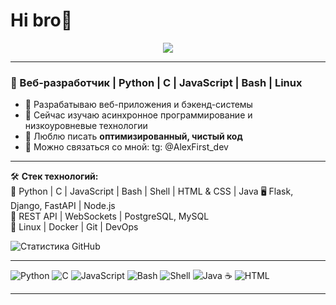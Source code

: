 # Hi bro👋

<p align="center"><img src="https://readme-typing-svg.herokuapp.com?size=25&duration=3000&color=F7B93E&center=true&vCenter=true&width=600&lines=Привет%2C+я+%F0%9F%91%8B+AlexFirst!;Веб-разработчик+и+линуксоид;Люблю+Python%2C+C%2C+Bash;Изучаю+low-level+и+backend" /></p>

---

### 🚀 Веб-разработчик | Python | C | JavaScript | Bash | Linux  

- 🔭 Разрабатываю веб-приложения и бэкенд-системы  
- 🌱 Сейчас изучаю асинхронное программирование и низкоуровневые технологии  
- 🎯 Люблю писать **оптимизированный, чистый код**  
- 💬 Можно связаться со мной: tg: @AlexFirst_dev

---
🛠 **Стек технологий:**  
🚀 Python | C | JavaScript | Bash | Shell | HTML & CSS | Java
🖥 Flask, Django, FastAPI | Node.js  
📡 REST API | WebSockets | PostgreSQL, MySQL  
🐧 Linux | Docker | Git | DevOps


![Статистика GitHub](https://github-readme-stats.vercel.app/api?username=AlexFirst404&show_icons=true&theme=dark)

---

![Python](https://img.shields.io/badge/Python-3776AB?style=for-the-badge&logo=python&logoColor=white)
![C](https://img.shields.io/badge/C-00599C?style=for-the-badge&logo=c&logoColor=white)
![JavaScript](https://img.shields.io/badge/JavaScript-F7DF1E?style=for-the-badge&logo=javascript&logoColor=black)
![Bash](https://img.shields.io/badge/Bash-121011?style=for-the-badge&logo=gnu-bash&logoColor=white)
![Shell](https://img.shields.io/badge/Shell-4EAA25?style=for-the-badge&logo=windows-terminal&logoColor=white)
![Java ☕](https://img.shields.io/badge/Java-ED8B00?style=for-the-badge&logo=coffee&logoColor=white)
![HTML](https://img.shields.io/badge/HTML-E34F26?style=for-the-badge&logo=html5&logoColor=white)

---
